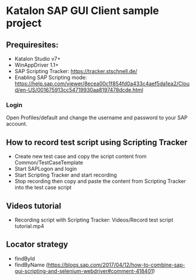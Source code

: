 # Katalon SAP GUI Client sample project

## Prequiresites:

- Katalon Studio v7+
- WinAppDriver 1.1+
- SAP Scripting Tracker: https://tracker.stschnell.de/
- Enabling SAP Scripting mode: https://help.sap.com/viewer/8ecea00c1f854fd0a433c4aef5da1ea2/Cloud/en-US/001675913cc54719930aa8197478dcde.html

### Login

Open Profiles/default and change the username and password to your SAP account.

## How to record test script using Scripting Tracker

- Create new test case and copy the script content from Common/TestCaseTemplate
- Start SAPLogon and login
- Start Scripting Tracker and start recording
- Stop recording then copy and paste the content from Scripting Tracker into the test case script

## Videos tutorial
- Recording script with Scripting Tracker: Videos/Record test script tutorial.mp4

## Locator strategy
- findById
- findByName (https://blogs.sap.com/2017/04/12/how-to-combine-sap-gui-scripting-and-selenium-webdriver#comment-418401)

